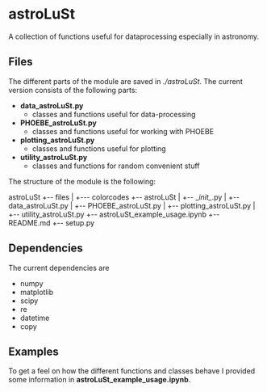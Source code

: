 # astroLuSt

A collection of functions useful for dataprocessing especially in astronomy.

## Files

The different parts of the module are saved in *./astroLuSt*.
The current version consists of the following parts:
- __data_astroLuSt.py__
    - classes and functions useful for data-processing
- __PHOEBE_astroLuSt.py__
    - classes and functions useful for working with PHOEBE
- __plotting_astroLuSt.py__
    - classes and functions useful for plotting
- __utility_astroLuSt.py__
    - classes and functions for random convenient stuff

The structure of the module is the following:

astroLuSt
+-- files
|    +--- colorcodes
+-- astroLuSt
|   +-- \__init\__.py
|   +-- data_astroLuSt.py
|   +-- PHOEBE_astroLuSt.py
|   +-- plotting_astroLuSt.py
|   +-- utility_astroLuSt.py
+-- astroLuSt_example_usage.ipynb
+-- README.md
+-- setup.py

## Dependencies

The current dependencies are
- numpy
- matplotlib
- scipy
- re
- datetime
- copy

## Examples

To get a feel on how the different functions and classes behave I provided some information in __astroLuSt_example_usage.ipynb__.

